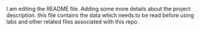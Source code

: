 I am editing the README file. Adding some more details about the project description.
this file contains the data which needs to be read before using  labs and other related files  associated with this repo.
